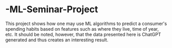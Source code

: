# -ML-Seminar-Project
This project shows how one may use ML algorithms to predict a consumer's spending habits based on features such as where they live, time of year, etc. It should be noted, however, that the data presented here is ChatGPT generated and thus creates an interesting result.
